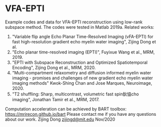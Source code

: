 # VFA-EPTI
Example codes and data for VFA-EPTI reconstruction using low-rank subspace method.
The codes were tested in Matlab 2019a.
Related works:
 1) "Variable flip angle Echo Planar Time-Resolved Imaging (vFA-EPTI) for fast high-resolution gradient echo myelin water imaging", Zijing Dong et al.
 2) "Echo planar time-resolved imaging (EPTI)", Fuyixue Wang et al., MRM, 2019.
 3) "EPTI with Subspace Reconstruction and Optimized Spatiotemporal Encoding", Zijing Dong et al., MRM, 2020.
 4) "Multi-compartment relaxometry and diffusion informed myelin water imaging - promises and challenges of new gradient echo myelin water imaging methods" Kwok-Shing Chan and Jose Marques, Neuroimage, 2020.
 5) "T2 shuffling: Sharp, multicontrast, volumetric fast spin鈥恊cho imaging", Jonathan Tamir et al., MRM, 2017.

Computation acceleration can be achieved by BART toolbox: https://mrirecon.github.io/bart
Please contact me if you have any questions about our work.
Zijing Dong <zijingd@mit.edu> Nov/2020

